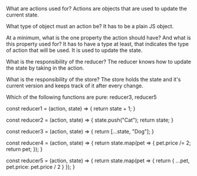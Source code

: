 What are actions used for?
Actions are objects that are used to update the current state.

What type of object must an action be?
It has to be a plain JS object.

At a minimum, what is the one property the action should have? And what is this property used for?
It has to have a type at least, that indicates the type of action that will be used.  It is used to update the state.

What is the responsibility of the reducer?
The reducer knows how to update the state by taking in the action.

What is the responsibility of the store?
The store holds the state and it's current version and keeps track of it after every change.

Which of the following functions are pure: reducer3, reducer5

const reducer1 = (action, state) => {
  return state + 1;
}

const reducer2 = (action, state) => {
  state.push("Cat");
  return state;
}

const reducer3 = (action, state) => {
  return [...state, "Dog"];
}

const reducer4 = (action, state) => {
  return state.map(pet => {
    pet.price /= 2;
    return pet;
  });
}

const reducer5 = (action, state) => {
  return state.map(pet => {
    return { ...pet, pet.price: pet.price / 2 }
  });
}
